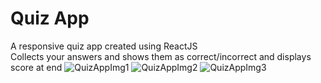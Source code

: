 # Quiz App
A responsive quiz app created using ReactJS\
Collects your answers and shows them as correct/incorrect and displays score at end
![QuizAppImg1](https://github.com/user-attachments/assets/d33a6d4c-0edc-4497-9e1c-757fa491faca)
![QuizAppImg2](https://github.com/user-attachments/assets/665898a2-f78f-49ea-a854-267de162bd31)
![QuizAppImg3](https://github.com/user-attachments/assets/ee01346d-60ad-43eb-8498-fdbaba573ac4)
